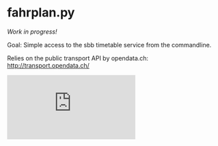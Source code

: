 fahrplan.py
===========

*Work in progress!*

Goal: Simple access to the sbb timetable service from the commandline.

Relies on the public transport API by opendata.ch: http://transport.opendata.ch/

![Screenshot](http://make.opendata.ch/lib/exe/fetch.php?media=project:20120331_160821.png)

